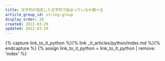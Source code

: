 ```yaml
---
title: 文字列が指定した文字列で始まっているか調べる
article_group_id: string-group
display_order: 20
created: 2022-03-29
updated: 2022-03-29
---
```

{% capture link_to_it_python %}{% link _it_articles/python/index.md %}{% endcapture %}
{% assign link_to_it_python = link_to_it_python | remove: 'index' %}